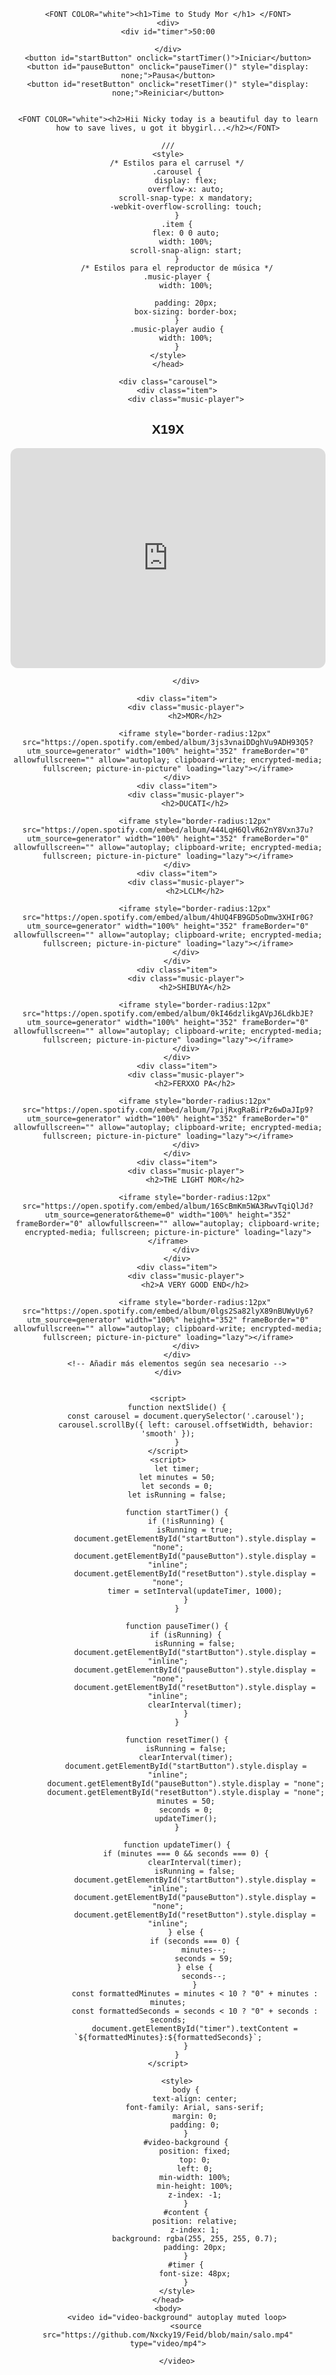 

<html lang="en">
<head>
    <meta charset="UTF-8">
    <meta name="viewport" content="width=device-width, initial-scale=1.0">
    <title>Time to Study Mor</title>
    <style>
        body {
            text-align: center;
            font-family: Arial, sans-serif;
        }
        #timer {
            font-size: 48px;
        }
    </style>
</head>
<body>
    <div>
    
    <FONT COLOR="white"><h1>Time to Study Mor </h1> </FONT>
    <div>
    <div id="timer">50:00
       
    </div>
    <button id="startButton" onclick="startTimer()">Iniciar</button>
    <button id="pauseButton" onclick="pauseTimer()" style="display: none;">Pausa</button>
    <button id="resetButton" onclick="resetTimer()" style="display: none;">Reiniciar</button>
    
    
    <FONT COLOR="white"><h2>Hii Nicky today is a beautiful day to learn how to save lives, u got it bbygirl...</h2></FONT>
    
    ///
    <style>
        /* Estilos para el carrusel */
        .carousel {
            display: flex;
            overflow-x: auto;
            scroll-snap-type: x mandatory;
            -webkit-overflow-scrolling: touch;
        }
        .item {
            flex: 0 0 auto;
            width: 100%;
            scroll-snap-align: start;
        }
        /* Estilos para el reproductor de música */
        .music-player {
            width: 100%;
           
            padding: 20px;
            box-sizing: border-box;
        }
        .music-player audio {
            width: 100%;
        }
    </style>
    </head>
    
    <div class="carousel">
        <div class="item">
            <div class="music-player">
              
 <h2>X19X</h2>
                <iframe style="border-radius:12px" src="https://open.spotify.com/embed/album/56dHJTQQ8lMGgBegxfYVDM?utm_source=generator" width="100%" height="352" frameBorder="0" allowfullscreen="" allow="autoplay; clipboard-write; encrypted-media; fullscreen; picture-in-picture" loading="lazy"></iframe>
             
            </div>
     
        <div class="item">
            <div class="music-player">
                <h2>MOR</h2>
              
                <iframe style="border-radius:12px" src="https://open.spotify.com/embed/album/3js3vnaiDDghVu9ADH93Q5?utm_source=generator" width="100%" height="352" frameBorder="0" allowfullscreen="" allow="autoplay; clipboard-write; encrypted-media; fullscreen; picture-in-picture" loading="lazy"></iframe>
        </div>
        <div class="item">
            <div class="music-player">
                <h2>DUCATI</h2>
                 
                <iframe style="border-radius:12px" src="https://open.spotify.com/embed/album/444LqH6QlvR62nY8Vxn37u?utm_source=generator" width="100%" height="352" frameBorder="0" allowfullscreen="" allow="autoplay; clipboard-write; encrypted-media; fullscreen; picture-in-picture" loading="lazy"></iframe>
        </div>
        <div class="item">
            <div class="music-player">
                <h2>LCLM</h2>
               
                <iframe style="border-radius:12px" src="https://open.spotify.com/embed/album/4hUQ4FB9GD5oDmw3XHIr0G?utm_source=generator" width="100%" height="352" frameBorder="0" allowfullscreen="" allow="autoplay; clipboard-write; encrypted-media; fullscreen; picture-in-picture" loading="lazy"></iframe>
            </div>
        </div>
        <div class="item">
            <div class="music-player">
                <h2>SHIBUYA</h2>
                
                <iframe style="border-radius:12px" src="https://open.spotify.com/embed/album/0kI46dzlikgAVpJ6LdkbJE?utm_source=generator" width="100%" height="352" frameBorder="0" allowfullscreen="" allow="autoplay; clipboard-write; encrypted-media; fullscreen; picture-in-picture" loading="lazy"></iframe>
            </div>
        </div>
        <div class="item">
            <div class="music-player">
                <h2>FERXXO PA</h2>
                 
                <iframe style="border-radius:12px" src="https://open.spotify.com/embed/album/7pijRxgRaBirPz6wDaJIp9?utm_source=generator" width="100%" height="352" frameBorder="0" allowfullscreen="" allow="autoplay; clipboard-write; encrypted-media; fullscreen; picture-in-picture" loading="lazy"></iframe>
            </div>
        </div>
        <div class="item">
            <div class="music-player">
                <h2>THE LIGHT MOR</h2>
                 
                <iframe style="border-radius:12px" src="https://open.spotify.com/embed/album/16ScBmKm5WA3RwvTqiQlJd?utm_source=generator&theme=0" width="100%" height="352" frameBorder="0" allowfullscreen="" allow="autoplay; clipboard-write; encrypted-media; fullscreen; picture-in-picture" loading="lazy"></iframe>
            </div>
        </div>
        <div class="item">
            <div class="music-player">
                <h2>A VERY GOOD END</h2>
            
                <iframe style="border-radius:12px" src="https://open.spotify.com/embed/album/0lgs2Sa82lyX89nBUWyUy6?utm_source=generator" width="100%" height="352" frameBorder="0" allowfullscreen="" allow="autoplay; clipboard-write; encrypted-media; fullscreen; picture-in-picture" loading="lazy"></iframe>
            </div>
        </div>
        <!-- Añadir más elementos según sea necesario -->
    </div>
    
    
    <script>
        function nextSlide() {
            const carousel = document.querySelector('.carousel');
            carousel.scrollBy({ left: carousel.offsetWidth, behavior: 'smooth' });
        }
    </script>
    <script>
        let timer;
        let minutes = 50;
        let seconds = 0;
        let isRunning = false;

        function startTimer() {
            if (!isRunning) {
                isRunning = true;
                document.getElementById("startButton").style.display = "none";
                document.getElementById("pauseButton").style.display = "inline";
                document.getElementById("resetButton").style.display = "none";
                timer = setInterval(updateTimer, 1000);
            }
        }

        function pauseTimer() {
            if (isRunning) {
                isRunning = false;
                document.getElementById("startButton").style.display = "inline";
                document.getElementById("pauseButton").style.display = "none";
                document.getElementById("resetButton").style.display = "inline";
                clearInterval(timer);
            }
        }

        function resetTimer() {
            isRunning = false;
            clearInterval(timer);
            document.getElementById("startButton").style.display = "inline";
            document.getElementById("pauseButton").style.display = "none";
            document.getElementById("resetButton").style.display = "none";
            minutes = 50;
            seconds = 0;
            updateTimer();
        }

        function updateTimer() {
            if (minutes === 0 && seconds === 0) {
                clearInterval(timer);
                isRunning = false;
                document.getElementById("startButton").style.display = "inline";
                document.getElementById("pauseButton").style.display = "none";
                document.getElementById("resetButton").style.display = "inline";
            } else {
                if (seconds === 0) {
                    minutes--;
                    seconds = 59;
                } else {
                    seconds--;
                }
                const formattedMinutes = minutes < 10 ? "0" + minutes : minutes;
                const formattedSeconds = seconds < 10 ? "0" + seconds : seconds;
                document.getElementById("timer").textContent = `${formattedMinutes}:${formattedSeconds}`;
            }
        }
    </script>
     
        <style>
            body {
                text-align: center;
                font-family: Arial, sans-serif;
                margin: 0;
                padding: 0;
            }
            #video-background {
                position: fixed;
                top: 0;
                left: 0;
                min-width: 100%;
                min-height: 100%;
                z-index: -1;
            }
            #content {
                position: relative;
                z-index: 1;
                background: rgba(255, 255, 255, 0.7);
                padding: 20px;
            }
            #timer {
                font-size: 48px;
            }
        </style>
    </head>
    <body>
        <video id="video-background" autoplay muted loop>
            <source src="https://github.com/Nxcky19/Feid/blob/main/salo.mp4" type="video/mp4">
         
        </video>
      
    
</body>
</html>
